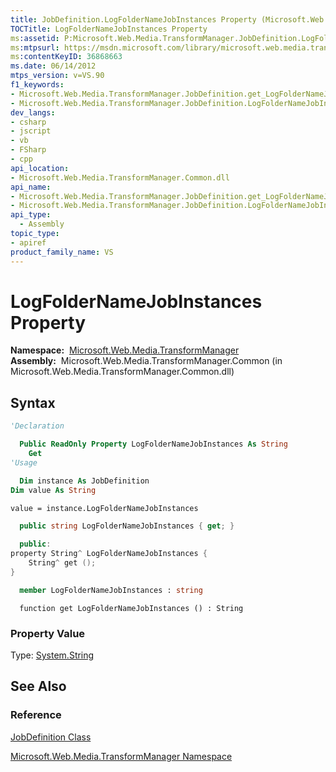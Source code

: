 ```yaml
---
title: JobDefinition.LogFolderNameJobInstances Property (Microsoft.Web.Media.TransformManager)
TOCTitle: LogFolderNameJobInstances Property
ms:assetid: P:Microsoft.Web.Media.TransformManager.JobDefinition.LogFolderNameJobInstances
ms:mtpsurl: https://msdn.microsoft.com/library/microsoft.web.media.transformmanager.jobdefinition.logfoldernamejobinstances(v=VS.90)
ms:contentKeyID: 36868663
ms.date: 06/14/2012
mtps_version: v=VS.90
f1_keywords:
- Microsoft.Web.Media.TransformManager.JobDefinition.get_LogFolderNameJobInstances
- Microsoft.Web.Media.TransformManager.JobDefinition.LogFolderNameJobInstances
dev_langs:
- csharp
- jscript
- vb
- FSharp
- cpp
api_location:
- Microsoft.Web.Media.TransformManager.Common.dll
api_name:
- Microsoft.Web.Media.TransformManager.JobDefinition.get_LogFolderNameJobInstances
- Microsoft.Web.Media.TransformManager.JobDefinition.LogFolderNameJobInstances
api_type:
  - Assembly
topic_type:
- apiref
product_family_name: VS
---
```


# LogFolderNameJobInstances Property

**Namespace:**  [Microsoft.Web.Media.TransformManager](microsoft-web-media-transformmanager-namespace.md)  
**Assembly:**  Microsoft.Web.Media.TransformManager.Common (in Microsoft.Web.Media.TransformManager.Common.dll)

## Syntax

```vb
'Declaration

  Public ReadOnly Property LogFolderNameJobInstances As String
    Get
'Usage

  Dim instance As JobDefinition
Dim value As String

value = instance.LogFolderNameJobInstances
```

```csharp
  public string LogFolderNameJobInstances { get; }
```

```cpp
  public:
property String^ LogFolderNameJobInstances {
    String^ get ();
}
```

``` fsharp
  member LogFolderNameJobInstances : string
```

```jscript
  function get LogFolderNameJobInstances () : String
```

### Property Value

Type: [System.String](https://msdn.microsoft.com/library/s1wwdcbf)  

## See Also

### Reference

[JobDefinition Class](jobdefinition-class-microsoft-web-media-transformmanager.md)

[Microsoft.Web.Media.TransformManager Namespace](microsoft-web-media-transformmanager-namespace.md)

